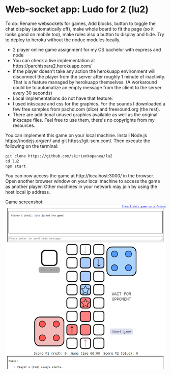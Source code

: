 # Web-socket app: Ludo for 2 (lu2)
To do: Rename websockets for games, Add blocks, button to toggle the chat display (automatically off), make whole board to fit the page (so it looks good on mobile too), make rules also a button to display and hide. Try to deploy to heroku without the nodue modules locally.
<ul>
<li>2 player online game assignment for my CS bachelor with express and node</li>
<li>You can check a live implementation at https://parchispara2.herokuapp.com/</li>
<li>If the player doesn't take any action the herokuapp environment will disconnect the player from the server after roughly 1 minute of inactivity.
That is a feature managed by herokuapp themselves. (A workaround could be to automatize an empty message from the client to the server every 30 seconds)</li>
<li>Local implementations do not have that feature.</li>
<li>I used inkscape and css for the graphics. For the sounds I downloaded a few free samples from pachd.com (dice) and freesound.org (the rest).</li>
<li>There are additional unused graphics available as well as the original inkscape files. Feel free to use them, there's no copyrights from my resources.</li>
</ul>
You can implement this game on your local machine. Install Node.js https://nodejs.org/en/ and git https://git-scm.com/. Then execute the following on the terminal:

```console
git clone https://github.com/skirienkopanea/lu2
cd lu2
npm start
```

You can now access the game at http://localhost:3000/ in the browser. Open another browser window on your local machine to access the game as another player. Other machines in your network may join by using the host local ip address.

Game screenshot:
![Board game screenshot](screenshot.png)
